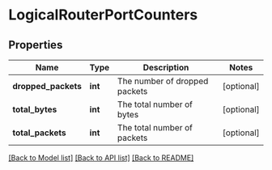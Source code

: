 # LogicalRouterPortCounters

## Properties
Name | Type | Description | Notes
------------ | ------------- | ------------- | -------------
**dropped_packets** | **int** | The number of dropped packets | [optional] 
**total_bytes** | **int** | The total number of bytes | [optional] 
**total_packets** | **int** | The total number of packets | [optional] 

[[Back to Model list]](../README.md#documentation-for-models) [[Back to API list]](../README.md#documentation-for-api-endpoints) [[Back to README]](../README.md)

